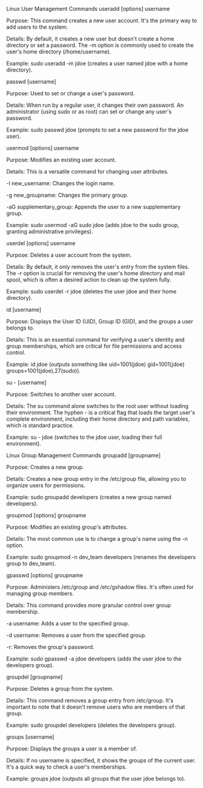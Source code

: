 Linux User Management Commands
useradd [options] username

Purpose: This command creates a new user account. It's the primary way to add users to the system.

Details: By default, it creates a new user but doesn't create a home directory or set a password. The -m option is commonly used to create the user's home directory (/home/username).

Example: sudo useradd -m jdoe (creates a user named jdoe with a home directory).

passwd [username]

Purpose: Used to set or change a user's password.

Details: When run by a regular user, it changes their own password. An administrator (using sudo or as root) can set or change any user's password.

Example: sudo passwd jdoe (prompts to set a new password for the jdoe user).

usermod [options] username

Purpose: Modifies an existing user account.

Details: This is a versatile command for changing user attributes.

-l new_username: Changes the login name.

-g new_groupname: Changes the primary group.

-aG supplementary_group: Appends the user to a new supplementary group.

Example: sudo usermod -aG sudo jdoe (adds jdoe to the sudo group, granting administrative privileges).

userdel [options] username

Purpose: Deletes a user account from the system.

Details: By default, it only removes the user's entry from the system files. The -r option is crucial for removing the user's home directory and mail spool, which is often a desired action to clean up the system fully.

Example: sudo userdel -r jdoe (deletes the user jdoe and their home directory).

id [username]

Purpose: Displays the User ID (UID), Group ID (GID), and the groups a user belongs to.

Details: This is an essential command for verifying a user's identity and group memberships, which are critical for file permissions and access control.

Example: id jdoe (outputs something like uid=1001(jdoe) gid=1001(jdoe) groups=1001(jdoe),27(sudo)).

su - [username]

Purpose: Switches to another user account.

Details: The su command alone switches to the root user without loading their environment. The hyphen - is a critical flag that loads the target user's complete environment, including their home directory and path variables, which is standard practice.

Example: su - jdoe (switches to the jdoe user, loading their full environment).




Linux Group Management Commands
groupadd [groupname]

Purpose: Creates a new group.

Details: Creates a new group entry in the /etc/group file, allowing you to organize users for permissions.

Example: sudo groupadd developers (creates a new group named developers).

groupmod [options] groupname

Purpose: Modifies an existing group's attributes.

Details: The most common use is to change a group's name using the -n option.

Example: sudo groupmod -n dev_team developers (renames the developers group to dev_team).

gpasswd [options] groupname

Purpose: Administers /etc/group and /etc/gshadow files. It's often used for managing group members.

Details: This command provides more granular control over group membership.

-a username: Adds a user to the specified group.

-d username: Removes a user from the specified group.

-r: Removes the group's password.

Example: sudo gpasswd -a jdoe developers (adds the user jdoe to the developers group).

groupdel [groupname]

Purpose: Deletes a group from the system.

Details: This command removes a group entry from /etc/group. It's important to note that it doesn't remove users who are members of that group.

Example: sudo groupdel developers (deletes the developers group).

groups [username]

Purpose: Displays the groups a user is a member of.

Details: If no username is specified, it shows the groups of the current user. It's a quick way to check a user's memberships.

Example: groups jdoe (outputs all groups that the user jdoe belongs to).